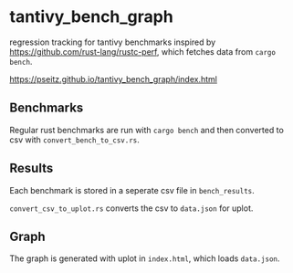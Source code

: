 # tantivy_bench_graph

regression tracking for tantivy benchmarks inspired by https://github.com/rust-lang/rustc-perf, which fetches data from `cargo bench`.

https://pseitz.github.io/tantivy_bench_graph/index.html

## Benchmarks

Regular rust benchmarks are run with `cargo bench` and then converted to csv with `convert_bench_to_csv.rs`.

## Results
Each benchmark is stored in a seperate csv file in `bench_results`. 

`convert_csv_to_uplot.rs` converts the csv to `data.json` for uplot.

## Graph
The graph is generated with uplot in `index.html`, which loads `data.json`.

